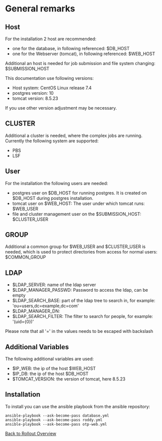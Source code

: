 General remarks
===============

Host
----

For the installation 2 host are recommended:
- one for the database, in following referenced: $DB_HOST
- one for the Webserver (tomcat), in following referenced: $WEB_HOST

Additional an host is needed for job submission and file system changing: $SUBMISSION_HOST

This documentation use following versions:
- Host system: CentOS Linux release 7.4
- postgres version: 10
- tomcat version: 8.5.23

If you use other version adjustment may be necessary.


CLUSTER
-------

Additional a cluster is needed, where the complex jobs are running. Currently the following system are supported:
- PBS
- LSF

User
----

For the installation the following users are needed:
- postgres user on $DB_HOST for running postgres. It is created on $DB_HOST during postgres installation.
- tomcat user on $WEB_HOST: The user under which tomcat runs: $WEB_USER
- file and cluster management user on the $SUBMISSION_HOST: $CLUSTER_USER


GROUP
-----

Additional a common group for $WEB_USER and $CLUSTER_USER is needed, which is used to protect directories
from access for normal users: $COMMON_GROUP


LDAP
----
- $LDAP_SERVER: name of the ldap server
- $LDAP_MANAGER_PASSWD: Password to access the ldap, can be empty
- $LDAP_SEARCH_BASE: part of the ldap tree to search in, for example: 'ou\=users,dc\=example,dc\=com'
- $LDAP_MANAGER_DN:
- $LDAP_SEARCH_FILTER: The filter to search for people, for example: '(uid\={0})'

Please note that all '=' in the values needs to be escaped with backslash


Additional Variables
--------------------

The following additional variables are used:
- $IP_WEB: the ip of the host $WEB_HOST
- $IP_DB: the ip of the host $DB_HOST
- $TOMCAT_VERSION: the version of tomcat, here 8.5.23


Installation
------------
To install you can use the ansible playbook from the ansible repository:
```
ansible-playbook --ask-become-pass database.yml
ansible-playbook --ask-become-pass roddy.yml
ansible-playbook --ask-become-pass otp-web.yml
```

[Back to Rollout Overview](index.md)
